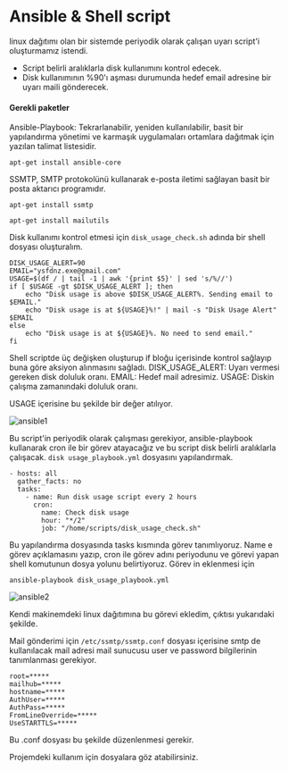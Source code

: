 # Ansible & Shell script
linux dağıtımı olan bir sistemde periyodik olarak çalışan uyarı script'i oluşturmamız istendi.
- Script belirli aralıklarla disk kullanımını kontrol edecek.
- Disk kullanımının %90'ı aşması durumunda hedef email adresine bir uyarı maili gönderecek.

#### Gerekli paketler
 Ansible-Playbook:  Tekrarlanabilir, yeniden kullanılabilir, basit bir yapılandırma yönetimi ve karmaşık uygulamaları ortamlara dağıtmak için yazılan talimat listesidir.
```Shell
apt-get install ansible-core
```
 SSMTP, SMTP protokolünü kullanarak e-posta iletimi sağlayan basit bir posta aktarıcı programıdır. 
```Shell
apt-get install ssmtp
```
```Shell
apt-get install mailutils
```
Disk kullanımı kontrol etmesi için ```disk_usage_check.sh``` adında bir shell dosyası oluşturalım.

```Shell
DISK_USAGE_ALERT=90
EMAIL="ysfdnz.exe@gmail.com"
USAGE=$(df / | tail -1 | awk '{print $5}' | sed 's/%//')
if [ $USAGE -gt $DISK_USAGE_ALERT ]; then
    echo "Disk usage is above $DISK_USAGE_ALERT%. Sending email to $EMAIL."
    echo "Disk usage is at ${USAGE}%!" | mail -s "Disk Usage Alert" $EMAIL
else
    echo "Disk usage is at ${USAGE}%. No need to send email."
fi
```
Shell scriptde üç değişken oluşturup if bloğu içerisinde kontrol sağlayıp buna göre aksiyon alınmasını sağladı.
DISK_USAGE_ALERT: Uyarı vermesi gereken disk doluluk oranı.
EMAIL: Hedef mail adresimiz.
USAGE: Diskin çalışma zamanındaki doluluk oranı.

USAGE içerisine bu şekilde bir değer atılıyor.

![ansible1](https://github.com/yusuf-dnz/FinalProject-LOGO/assets/101550162/c90abe14-edc8-448e-a84b-30e716c362ef)

Bu script'in periyodik olarak çalışması gerekiyor, ansible-playbook  kullanarak cron ile bir görev atayacağız ve bu script disk belirli aralıklarla çalışacak.
```disk usage_playbook.yml``` dosyasını yapılandırmak.
```
- hosts: all
  gather_facts: no
  tasks:
    - name: Run disk usage script every 2 hours
      cron:
        name: Check disk usage
        hour: "*/2"
        job: "/home/scripts/disk_usage_check.sh"
```
Bu yapılandırma dosyasında tasks kısmında görev tanımlıyoruz. Name e görev açıklamasını yazıp, cron ile görev adını periyodunu ve görevi yapan shell komutunun dosya yolunu belirtiyoruz. Görev in eklenmesi için 
```
ansible-playbook disk_usage_playbook.yml
```
![ansible2](https://github.com/yusuf-dnz/FinalProject-LOGO/assets/101550162/ca1a1811-8995-4290-861e-2230639ce715)

Kendi makinemdeki linux dağıtımına bu görevi ekledim, çıktısı yukarıdaki şekilde.

Mail gönderimi için ```/etc/ssmtp/ssmtp.conf``` dosyası içerisine smtp de kullanılacak mail adresi mail sunucusu user ve password bilgilerinin tanımlanması gerekiyor.
```
root=*****
mailhub=*****
hostname=*****
AuthUser=*****
AuthPass=*****
FromLineOverride=*****
UseSTARTTLS=*****
```
Bu .conf dosyası bu şekilde düzenlenmesi gerekir.

Projemdeki kullanım için dosyalara göz atabilirsiniz.
